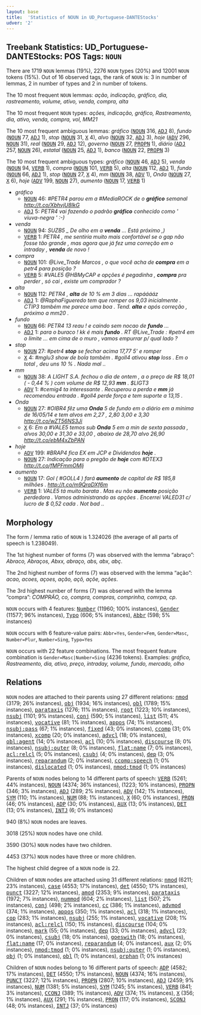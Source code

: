 ```yaml
---
layout: base
title:  'Statistics of NOUN in UD_Portuguese-DANTEStocks'
udver: '2'
---
```


## Treebank Statistics: UD_Portuguese-DANTEStocks: POS Tags: `NOUN`

There are 1719 `NOUN` lemmas (19%), 2276 `NOUN` types (20%) and 12001 `NOUN` tokens (15%).
Out of 16 observed tags, the rank of `NOUN` is: 3 in number of lemmas, 2 in number of types and 2 in number of tokens.

The 10 most frequent `NOUN` lemmas: <em>ação, indicação, gráfico, dia, rastreamento, volume, ativo, venda, compra, alta</em>

The 10 most frequent `NOUN` types:  <em>ações, indicação, gráfico, Rastreamento, dia, ativo, venda, compra, vol, MM21</em>

The 10 most frequent ambiguous lemmas: <em>gráfico</em> (<tt><a href="pt_dantestocks-pos-NOUN.html">NOUN</a></tt> 316, <tt><a href="pt_dantestocks-pos-ADJ.html">ADJ</a></tt> 8), <em>fundo</em> (<tt><a href="pt_dantestocks-pos-NOUN.html">NOUN</a></tt> 77, <tt><a href="pt_dantestocks-pos-ADJ.html">ADJ</a></tt> 1), <em>stop</em> (<tt><a href="pt_dantestocks-pos-NOUN.html">NOUN</a></tt> 31, <tt><a href="pt_dantestocks-pos-X.html">X</a></tt> 4), <em>alvo</em> (<tt><a href="pt_dantestocks-pos-NOUN.html">NOUN</a></tt> 32, <tt><a href="pt_dantestocks-pos-ADJ.html">ADJ</a></tt> 3), <em>hoje</em> (<tt><a href="pt_dantestocks-pos-ADV.html">ADV</a></tt> 296, <tt><a href="pt_dantestocks-pos-NOUN.html">NOUN</a></tt> 31), <em>real</em> (<tt><a href="pt_dantestocks-pos-NOUN.html">NOUN</a></tt> 29, <tt><a href="pt_dantestocks-pos-ADJ.html">ADJ</a></tt> 12), <em>governo</em> (<tt><a href="pt_dantestocks-pos-NOUN.html">NOUN</a></tt> 27, <tt><a href="pt_dantestocks-pos-PROPN.html">PROPN</a></tt> 1), <em>diário</em> (<tt><a href="pt_dantestocks-pos-ADJ.html">ADJ</a></tt> 257, <tt><a href="pt_dantestocks-pos-NOUN.html">NOUN</a></tt> 26), <em>estatal</em> (<tt><a href="pt_dantestocks-pos-NOUN.html">NOUN</a></tt> 25, <tt><a href="pt_dantestocks-pos-ADJ.html">ADJ</a></tt> 1), <em>banco</em> (<tt><a href="pt_dantestocks-pos-NOUN.html">NOUN</a></tt> 22, <tt><a href="pt_dantestocks-pos-PROPN.html">PROPN</a></tt> 3)

The 10 most frequent ambiguous types:  <em>gráfico</em> (<tt><a href="pt_dantestocks-pos-NOUN.html">NOUN</a></tt> 46, <tt><a href="pt_dantestocks-pos-ADJ.html">ADJ</a></tt> 5), <em>venda</em> (<tt><a href="pt_dantestocks-pos-NOUN.html">NOUN</a></tt> 94, <tt><a href="pt_dantestocks-pos-VERB.html">VERB</a></tt> 1), <em>compra</em> (<tt><a href="pt_dantestocks-pos-NOUN.html">NOUN</a></tt> 101, <tt><a href="pt_dantestocks-pos-VERB.html">VERB</a></tt> 5), <em>alta</em> (<tt><a href="pt_dantestocks-pos-NOUN.html">NOUN</a></tt> 112, <tt><a href="pt_dantestocks-pos-ADJ.html">ADJ</a></tt> 1), <em>fundo</em> (<tt><a href="pt_dantestocks-pos-NOUN.html">NOUN</a></tt> 66, <tt><a href="pt_dantestocks-pos-ADJ.html">ADJ</a></tt> 1), <em>stop</em> (<tt><a href="pt_dantestocks-pos-NOUN.html">NOUN</a></tt> 27, <tt><a href="pt_dantestocks-pos-X.html">X</a></tt> 4), <em>mm</em> (<tt><a href="pt_dantestocks-pos-NOUN.html">NOUN</a></tt> 38, <tt><a href="pt_dantestocks-pos-ADV.html">ADV</a></tt> 1), <em>Onda</em> (<tt><a href="pt_dantestocks-pos-NOUN.html">NOUN</a></tt> 27, <tt><a href="pt_dantestocks-pos-X.html">X</a></tt> 6), <em>hoje</em> (<tt><a href="pt_dantestocks-pos-ADV.html">ADV</a></tt> 199, <tt><a href="pt_dantestocks-pos-NOUN.html">NOUN</a></tt> 27), <em>aumento</em> (<tt><a href="pt_dantestocks-pos-NOUN.html">NOUN</a></tt> 17, <tt><a href="pt_dantestocks-pos-VERB.html">VERB</a></tt> 1)


* <em>gráfico</em>
  * <tt><a href="pt_dantestocks-pos-NOUN.html">NOUN</a></tt> 46: <em>#PETR4 parou em a #MediaROCK de o <b>gráfico</b> semanal http://t.co/XbhvjU8IkG</em>
  * <tt><a href="pt_dantestocks-pos-ADJ.html">ADJ</a></tt> 5: <em>PETR4 vai fazendo o padrão <b>gráfico</b> conhecido como ' viuva-negra ' :-)</em>
* <em>venda</em>
  * <tt><a href="pt_dantestocks-pos-NOUN.html">NOUN</a></tt> 94: <em>SUZB5 _ De olho em a <b>venda</b> ... Está próximo ,)</em>
  * <tt><a href="pt_dantestocks-pos-VERB.html">VERB</a></tt> 1: <em>PETR4 , me sentiria muito mais confortável se o gap não fosse tão grande , mas agora que já fez uma correção em o intraday , <b>venda</b> de novo !</em>
* <em>compra</em>
  * <tt><a href="pt_dantestocks-pos-NOUN.html">NOUN</a></tt> 101: <em>@Live_Trade Marcos , o que você acha de <b>compra</b> em a petr4 para posição ?</em>
  * <tt><a href="pt_dantestocks-pos-VERB.html">VERB</a></tt> 5: <em>#VALE5 @HBMyCAP e opções é pegadinha , <b>compra</b> pra perder , só cai , existe um comprador ?</em>
* <em>alta</em>
  * <tt><a href="pt_dantestocks-pos-NOUN.html">NOUN</a></tt> 112: <em>PETR4 , <b>alta</b> de 10 % em 3 dias ... rapááááz</em>
  * <tt><a href="pt_dantestocks-pos-ADJ.html">ADJ</a></tt> 1: <em>@RaphaFigueredo tem que romper os 9,03 inicialmente . CTIP3 também me parece uma boa . Tend. <b>alta</b> e após correção , próximo a mm20 .</em>
* <em>fundo</em>
  * <tt><a href="pt_dantestocks-pos-NOUN.html">NOUN</a></tt> 66: <em>PETR4 13 reau ! e caindo sem nocao de <b>fundo</b> ...</em>
  * <tt><a href="pt_dantestocks-pos-ADJ.html">ADJ</a></tt> 1: <em>para o buraco ! kk é mais <b>fundo</b> . RT @Live_Trade : #petr4 em o limite ... em cima de o muro , vamos empurrar p/ qual lado ?</em>
* <em>stop</em>
  * <tt><a href="pt_dantestocks-pos-NOUN.html">NOUN</a></tt> 27: <em>#petr4 <b>stop</b> se fechar acima 17,77 5' e romper</em>
  * <tt><a href="pt_dantestocks-pos-X.html">X</a></tt> 4: <em>#mglu3 show de bola também . #goll4 ativou <b>stop</b> loss . Em o total , deu uns 10 % . Nada mal ..</em>
* <em>mm</em>
  * <tt><a href="pt_dantestocks-pos-NOUN.html">NOUN</a></tt> 38: <em>A LIGHT S.A. fechou o dia de ontem , a o preço de R$ 18,01 ( - 0,44 % ) com volume de R$ 12,93 <b>mm</b> . $LIGT3</em>
  * <tt><a href="pt_dantestocks-pos-ADV.html">ADV</a></tt> 1: <em>#cemig4 ta interessante . Recuperou a perda e <b>mm</b> já recomendou entrada . #goll4 perde força e tem suporte a 13,15 .</em>
* <em>Onda</em>
  * <tt><a href="pt_dantestocks-pos-NOUN.html">NOUN</a></tt> 27: <em>#OIBR4 fêz uma <b>Onda</b> 5 de fundo em o diário em a mínima de 16/05/14 e tem alvos em 2,27 , 2,80 3,00 e 3,30 http://t.co/wZT56NS3Ji</em>
  * <tt><a href="pt_dantestocks-pos-X.html">X</a></tt> 6: <em>Em a #VALE5 temos sub <b>Onda</b> 5 em a min de sexta passada , alvos 30,00 e 31,30 e 33,00 , abaixo de 28,70 alvo 26,90 http://t.co/ebM4xZbPAN</em>
* <em>hoje</em>
  * <tt><a href="pt_dantestocks-pos-ADV.html">ADV</a></tt> 199: <em>#BRAP4 fica EX em JCP e Dividendos <b>hoje</b> .</em>
  * <tt><a href="pt_dantestocks-pos-NOUN.html">NOUN</a></tt> 27: <em>Indicação para o pregão de <b>hoje</b> com #DTEX3 http://t.co/fMPFmmOMlj</em>
* <em>aumento</em>
  * <tt><a href="pt_dantestocks-pos-NOUN.html">NOUN</a></tt> 17: <em>Gol ( #GOLL4 ) fará <b>aumento</b> de capital de R$ 185,8 milhões . http://t.co/m9QraDXf6m</em>
  * <tt><a href="pt_dantestocks-pos-VERB.html">VERB</a></tt> 1: <em>VALE5 tá muito barata . Mas eu não <b>aumento</b> posição perdedora . Vamos administrando as opções . Encerrei VALED31 c/ lucro de $ 0,52 cada . Not bad ..</em>

## Morphology

The form / lemma ratio of `NOUN` is 1.324026 (the average of all parts of speech is 1.238049).

The 1st highest number of forms (7) was observed with the lemma “abraço”: <em>Abraco, Abraços, Abxx, abraço, abs, abx, abç</em>.

The 2nd highest number of forms (7) was observed with the lemma “ação”: <em>acao, acoes, açoes, ação, açõ, açõe, ações</em>.

The 3rd highest number of forms (7) was observed with the lemma “compra”: <em>COMPRÃO, co, compra, compras, comprinha, comrpa, cp</em>.

`NOUN` occurs with 4 features: <tt><a href="pt_dantestocks-feat-Number.html">Number</a></tt> (11960; 100% instances), <tt><a href="pt_dantestocks-feat-Gender.html">Gender</a></tt> (11577; 96% instances), <tt><a href="pt_dantestocks-feat-Typo.html">Typo</a></tt> (606; 5% instances), <tt><a href="pt_dantestocks-feat-Abbr.html">Abbr</a></tt> (598; 5% instances)

`NOUN` occurs with 6 feature-value pairs: `Abbr=Yes`, `Gender=Fem`, `Gender=Masc`, `Number=Plur`, `Number=Sing`, `Typo=Yes`

`NOUN` occurs with 22 feature combinations.
The most frequent feature combination is `Gender=Masc|Number=Sing` (4236 tokens).
Examples: <em>gráfico, Rastreamento, dia, ativo, preço, intraday, volume, fundo, mercado, olho</em>


## Relations

`NOUN` nodes are attached to their parents using 27 different relations: <tt><a href="pt_dantestocks-dep-nmod.html">nmod</a></tt> (3179; 26% instances), <tt><a href="pt_dantestocks-dep-obj.html">obj</a></tt> (1934; 16% instances), <tt><a href="pt_dantestocks-dep-obl.html">obl</a></tt> (1789; 15% instances), <tt><a href="pt_dantestocks-dep-parataxis.html">parataxis</a></tt> (1276; 11% instances), <tt><a href="pt_dantestocks-dep-root.html">root</a></tt> (1223; 10% instances), <tt><a href="pt_dantestocks-dep-nsubj.html">nsubj</a></tt> (1101; 9% instances), <tt><a href="pt_dantestocks-dep-conj.html">conj</a></tt> (590; 5% instances), <tt><a href="pt_dantestocks-dep-list.html">list</a></tt> (511; 4% instances), <tt><a href="pt_dantestocks-dep-vocative.html">vocative</a></tt> (81; 1% instances), <tt><a href="pt_dantestocks-dep-appos.html">appos</a></tt> (74; 1% instances), <tt><a href="pt_dantestocks-dep-nsubj-pass.html">nsubj:pass</a></tt> (67; 1% instances), <tt><a href="pt_dantestocks-dep-fixed.html">fixed</a></tt> (43; 0% instances), <tt><a href="pt_dantestocks-dep-ccomp.html">ccomp</a></tt> (31; 0% instances), <tt><a href="pt_dantestocks-dep-xcomp.html">xcomp</a></tt> (20; 0% instances), <tt><a href="pt_dantestocks-dep-advcl.html">advcl</a></tt> (18; 0% instances), <tt><a href="pt_dantestocks-dep-obl-agent.html">obl:agent</a></tt> (14; 0% instances), <tt><a href="pt_dantestocks-dep-acl.html">acl</a></tt> (10; 0% instances), <tt><a href="pt_dantestocks-dep-discourse.html">discourse</a></tt> (8; 0% instances), <tt><a href="pt_dantestocks-dep-nsubj-outer.html">nsubj:outer</a></tt> (8; 0% instances), <tt><a href="pt_dantestocks-dep-flat-name.html">flat:name</a></tt> (7; 0% instances), <tt><a href="pt_dantestocks-dep-acl-relcl.html">acl:relcl</a></tt> (5; 0% instances), <tt><a href="pt_dantestocks-dep-csubj.html">csubj</a></tt> (4; 0% instances), <tt><a href="pt_dantestocks-dep-dep.html">dep</a></tt> (3; 0% instances), <tt><a href="pt_dantestocks-dep-reparandum.html">reparandum</a></tt> (2; 0% instances), <tt><a href="pt_dantestocks-dep-ccomp-speech.html">ccomp:speech</a></tt> (1; 0% instances), <tt><a href="pt_dantestocks-dep-dislocated.html">dislocated</a></tt> (1; 0% instances), <tt><a href="pt_dantestocks-dep-nmod-tmod.html">nmod:tmod</a></tt> (1; 0% instances)

Parents of `NOUN` nodes belong to 14 different parts of speech: <tt><a href="pt_dantestocks-pos-VERB.html">VERB</a></tt> (5261; 44% instances), <tt><a href="pt_dantestocks-pos-NOUN.html">NOUN</a></tt> (4374; 36% instances),  (1223; 10% instances), <tt><a href="pt_dantestocks-pos-PROPN.html">PROPN</a></tt> (346; 3% instances), <tt><a href="pt_dantestocks-pos-ADJ.html">ADJ</a></tt> (289; 2% instances), <tt><a href="pt_dantestocks-pos-ADV.html">ADV</a></tt> (142; 1% instances), <tt><a href="pt_dantestocks-pos-SYM.html">SYM</a></tt> (110; 1% instances), <tt><a href="pt_dantestocks-pos-NUM.html">NUM</a></tt> (88; 1% instances), <tt><a href="pt_dantestocks-pos-X.html">X</a></tt> (60; 0% instances), <tt><a href="pt_dantestocks-pos-PRON.html">PRON</a></tt> (46; 0% instances), <tt><a href="pt_dantestocks-pos-ADP.html">ADP</a></tt> (30; 0% instances), <tt><a href="pt_dantestocks-pos-AUX.html">AUX</a></tt> (13; 0% instances), <tt><a href="pt_dantestocks-pos-DET.html">DET</a></tt> (13; 0% instances), <tt><a href="pt_dantestocks-pos-INTJ.html">INTJ</a></tt> (6; 0% instances)

940 (8%) `NOUN` nodes are leaves.

3018 (25%) `NOUN` nodes have one child.

3590 (30%) `NOUN` nodes have two children.

4453 (37%) `NOUN` nodes have three or more children.

The highest child degree of a `NOUN` node is 22.

Children of `NOUN` nodes are attached using 31 different relations: <tt><a href="pt_dantestocks-dep-nmod.html">nmod</a></tt> (6211; 23% instances), <tt><a href="pt_dantestocks-dep-case.html">case</a></tt> (4553; 17% instances), <tt><a href="pt_dantestocks-dep-det.html">det</a></tt> (4550; 17% instances), <tt><a href="pt_dantestocks-dep-punct.html">punct</a></tt> (3227; 12% instances), <tt><a href="pt_dantestocks-dep-amod.html">amod</a></tt> (2353; 9% instances), <tt><a href="pt_dantestocks-dep-parataxis.html">parataxis</a></tt> (1972; 7% instances), <tt><a href="pt_dantestocks-dep-nummod.html">nummod</a></tt> (604; 2% instances), <tt><a href="pt_dantestocks-dep-list.html">list</a></tt> (507; 2% instances), <tt><a href="pt_dantestocks-dep-conj.html">conj</a></tt> (498; 2% instances), <tt><a href="pt_dantestocks-dep-cc.html">cc</a></tt> (386; 1% instances), <tt><a href="pt_dantestocks-dep-advmod.html">advmod</a></tt> (374; 1% instances), <tt><a href="pt_dantestocks-dep-appos.html">appos</a></tt> (350; 1% instances), <tt><a href="pt_dantestocks-dep-acl.html">acl</a></tt> (318; 1% instances), <tt><a href="pt_dantestocks-dep-cop.html">cop</a></tt> (283; 1% instances), <tt><a href="pt_dantestocks-dep-nsubj.html">nsubj</a></tt> (255; 1% instances), <tt><a href="pt_dantestocks-dep-vocative.html">vocative</a></tt> (208; 1% instances), <tt><a href="pt_dantestocks-dep-acl-relcl.html">acl:relcl</a></tt> (150; 1% instances), <tt><a href="pt_dantestocks-dep-discourse.html">discourse</a></tt> (104; 0% instances), <tt><a href="pt_dantestocks-dep-mark.html">mark</a></tt> (55; 0% instances), <tt><a href="pt_dantestocks-dep-dep.html">dep</a></tt> (33; 0% instances), <tt><a href="pt_dantestocks-dep-advcl.html">advcl</a></tt> (23; 0% instances), <tt><a href="pt_dantestocks-dep-csubj.html">csubj</a></tt> (18; 0% instances), <tt><a href="pt_dantestocks-dep-goeswith.html">goeswith</a></tt> (18; 0% instances), <tt><a href="pt_dantestocks-dep-flat-name.html">flat:name</a></tt> (17; 0% instances), <tt><a href="pt_dantestocks-dep-reparandum.html">reparandum</a></tt> (4; 0% instances), <tt><a href="pt_dantestocks-dep-aux.html">aux</a></tt> (2; 0% instances), <tt><a href="pt_dantestocks-dep-nmod-tmod.html">nmod:tmod</a></tt> (1; 0% instances), <tt><a href="pt_dantestocks-dep-nsubj-outer.html">nsubj:outer</a></tt> (1; 0% instances), <tt><a href="pt_dantestocks-dep-obj.html">obj</a></tt> (1; 0% instances), <tt><a href="pt_dantestocks-dep-obl.html">obl</a></tt> (1; 0% instances), <tt><a href="pt_dantestocks-dep-orphan.html">orphan</a></tt> (1; 0% instances)

Children of `NOUN` nodes belong to 16 different parts of speech: <tt><a href="pt_dantestocks-pos-ADP.html">ADP</a></tt> (4582; 17% instances), <tt><a href="pt_dantestocks-pos-DET.html">DET</a></tt> (4550; 17% instances), <tt><a href="pt_dantestocks-pos-NOUN.html">NOUN</a></tt> (4374; 16% instances), <tt><a href="pt_dantestocks-pos-PUNCT.html">PUNCT</a></tt> (3227; 12% instances), <tt><a href="pt_dantestocks-pos-PROPN.html">PROPN</a></tt> (2807; 10% instances), <tt><a href="pt_dantestocks-pos-ADJ.html">ADJ</a></tt> (2459; 9% instances), <tt><a href="pt_dantestocks-pos-NUM.html">NUM</a></tt> (1381; 5% instances), <tt><a href="pt_dantestocks-pos-SYM.html">SYM</a></tt> (1245; 5% instances), <tt><a href="pt_dantestocks-pos-VERB.html">VERB</a></tt> (841; 3% instances), <tt><a href="pt_dantestocks-pos-CCONJ.html">CCONJ</a></tt> (389; 1% instances), <tt><a href="pt_dantestocks-pos-ADV.html">ADV</a></tt> (374; 1% instances), <tt><a href="pt_dantestocks-pos-X.html">X</a></tt> (356; 1% instances), <tt><a href="pt_dantestocks-pos-AUX.html">AUX</a></tt> (291; 1% instances), <tt><a href="pt_dantestocks-pos-PRON.html">PRON</a></tt> (117; 0% instances), <tt><a href="pt_dantestocks-pos-SCONJ.html">SCONJ</a></tt> (48; 0% instances), <tt><a href="pt_dantestocks-pos-INTJ.html">INTJ</a></tt> (37; 0% instances)

